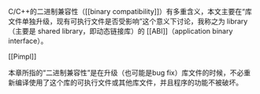 C/C++的二进制兼容性（[[binary compatibility]]）有多重含义，本文主要在“库文件单独升级，现有可执行文件是否受影响”这个意义下讨论，我称之为 library（主要是 shared library，即动态链接库）的 [[ABI]]（application binary interface）。


[[Pimpl]]


本章所指的“二进制兼容性”是在升级（也可能是bug fix）库文件的时候，不必重新编译使用了这个库的可执行文件或其他库文件，并且程序的功能不被破坏。